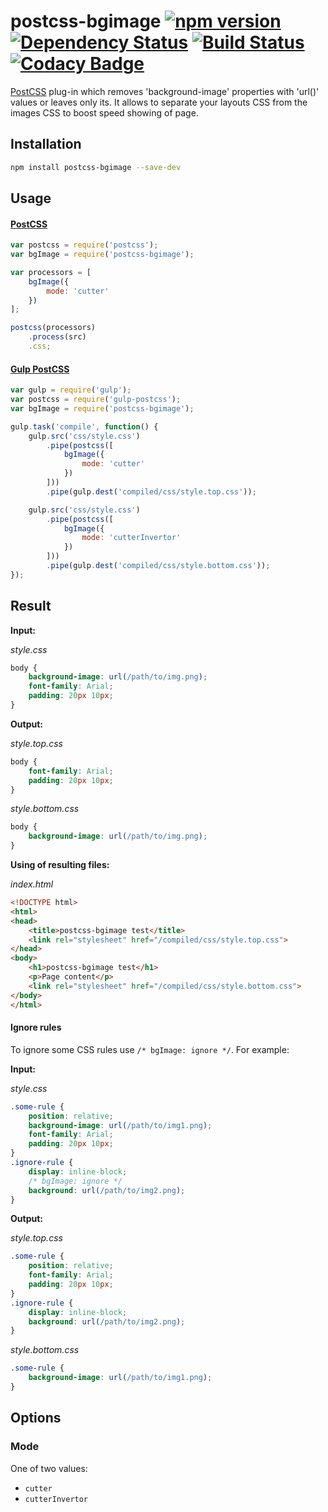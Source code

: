 postcss-bgimage [![npm version](https://badge.fury.io/js/postcss-bgimage.svg)](https://badge.fury.io/js/postcss-bgimage) [![Dependency Status](https://david-dm.org/ahtohbi4/postcss-bgimage.svg)](https://david-dm.org/ahtohbi4/postcss-bgimage) [![Build Status](https://travis-ci.org/ahtohbi4/postcss-bgimage.svg?branch=master)](https://travis-ci.org/ahtohbi4/postcss-bgimage) [![Codacy Badge](https://api.codacy.com/project/badge/grade/480c7aa1737046bfa6d475082847d513)](https://www.codacy.com/app/alexandr-post/postcss-bgimage)
==============

[PostCSS](https://github.com/postcss/postcss) plug-in which removes 'background-image' properties with 'url()' values
or leaves only its. It allows to separate your layouts CSS from the images CSS to boost speed showing of page.

Installation
-----------------

```bash
npm install postcss-bgimage --save-dev
```

Usage
-----------------

#### [PostCSS](https://github.com/postcss/postcss#js-api)

```javascript
var postcss = require('postcss');
var bgImage = require('postcss-bgimage');

var processors = [
    bgImage({
        mode: 'cutter'
    })
];

postcss(processors)
    .process(src)
    .css;
```

#### [Gulp PostCSS](https://github.com/w0rm/gulp-postcss)

```javascript
var gulp = require('gulp');
var postcss = require('gulp-postcss');
var bgImage = require('postcss-bgimage');

gulp.task('compile', function() {
    gulp.src('css/style.css')
        .pipe(postcss([
            bgImage({
                mode: 'cutter'
            })
        ]))
        .pipe(gulp.dest('compiled/css/style.top.css'));

    gulp.src('css/style.css')
        .pipe(postcss([
            bgImage({
                mode: 'cutterInvertor'
            })
        ]))
        .pipe(gulp.dest('compiled/css/style.bottom.css'));
});
```

Result
-----------------

**Input:**

*style.css*
```css
body {
    background-image: url(/path/to/img.png);
    font-family: Arial;
    padding: 20px 10px;
}
```

**Output:**

*style.top.css*
```css
body {
    font-family: Arial;
    padding: 20px 10px;
}
```
*style.bottom.css*
```css
body {
    background-image: url(/path/to/img.png);
}
```
**Using of resulting files:**

*index.html*
```html
<!DOCTYPE html>
<html>
<head>
    <title>postcss-bgimage test</title>
    <link rel="stylesheet" href="/compiled/css/style.top.css">
</head>
<body>
    <h1>postcss-bgimage test</h1>
    <p>Page content</p>
    <link rel="stylesheet" href="/compiled/css/style.bottom.css">
</body>
</html>
```

#### Ignore rules

To ignore some CSS rules use `/* bgImage: ignore */`. For example:

**Input:**

*style.css*
```css
.some-rule {
    position: relative;
    background-image: url(/path/to/img1.png);
    font-family: Arial;
    padding: 20px 10px;
}
.ignore-rule {
    display: inline-block;
    /* bgImage: ignore */
    background: url(/path/to/img2.png);
}
```

**Output:**

*style.top.css*
```css
.some-rule {
    position: relative;
    font-family: Arial;
    padding: 20px 10px;
}
.ignore-rule {
    display: inline-block;
    background: url(/path/to/img2.png);
}
```
*style.bottom.css*
```css
.some-rule {
    background-image: url(/path/to/img1.png);
}
```

Options
--------------------

### Mode

One of two values:
 * `cutter`
 * `cutterInvertor`
